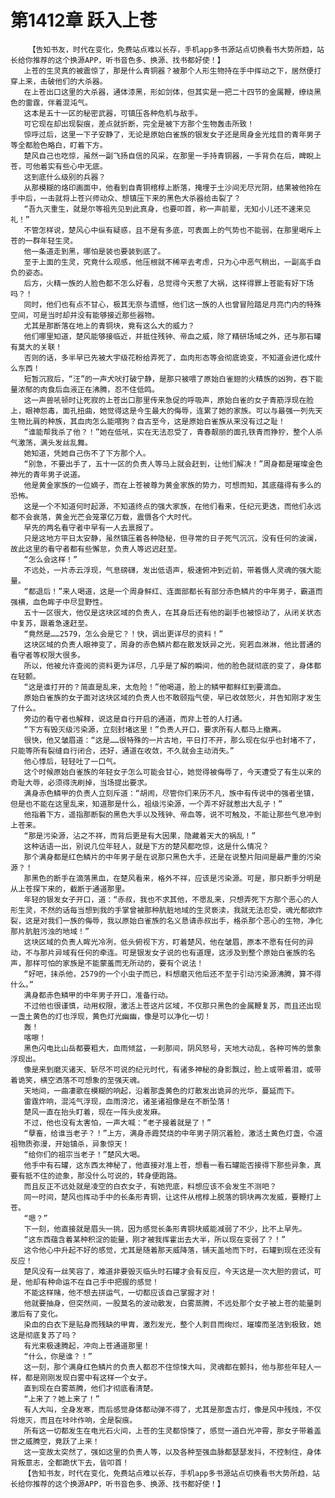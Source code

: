 # 第1412章 跃入上苍
        【告知书友，时代在变化，免费站点难以长存，手机app多书源站点切换看书大势所趋，站长给你推荐的这个换源APP，听书音色多、换源、找书都好使！】
       上苍的生灵真的被震惊了，那是什么青铜器？被那个人形生物持在手中挥动之下，居然便打穿上来，击破他们的大杀器。
       在上苍出口这里的大杀器，通体漆黑，形如剑体，但其实是一把二十四节的金属鞭，缭绕黑色的雷霆，伴着混沌气。
       这本是五十一区的秘密武器，可镇压各种危机与敌手。
       可它现在却出现裂痕，差点就折断，完全是被下方那个生物轰击所致！
       惊呼过后，这里一下子安静了，无论是原始白雀族的银发女子还是周身金光炫目的青年男子等全都脸色略白，盯着下方。
       楚风自己也吃惊，虽然一副飞扬自信的风采，在那里一手持青铜器，一手背负在后，睥睨上苍，可他着实有些心中无底。
       这到底什么级别的兵器？
       从那模糊的烙印画面中，他看到自青铜棺椁上断落，掩埋于土沙间无尽光阴，结果被他拎在手中后，一击就将上苍兴师动众、想镇压下来的黑色大杀器给击裂了？
       “吾九灭重生，就是尔等祖先见到此真身，也要叩首，称一声前辈，无知小儿还不速来见礼！”
       不管怎样说，楚风心中纵有疑惑，且不是有多底，可表面上的气势也不能弱，在那里喝斥上苍的一群年轻生灵。
       他一条道走到黑，哪怕是装也要装到底了。
       至于上面的生灵，究竟什么观感，他压根就不稀罕去考虑，只为心中恶气稍出，一副高手自负的姿态。
       后方，火精一族的人脸色都不怎么好看，总觉得今天惹了大祸，这样得罪上苍能有好下场吗？！
       同时，他们也有点不甘心，极其无奈与遗憾，他们这一族的人也曾冒险踏足月亮门内的特殊空间，可是当时却并没有能够接近那些器物。
       尤其是那断落在地上的青铜块，竟有这么大的威力？
       他们哪里知道，楚风能够接临近，并抵住残钟、帝血之威，除了精研场域之外，还与那石罐有莫大的关联！
       否则的话，多半早已先被大宇级花粉给弄死了，血肉形态等会彻底诡变，不知道会进化成什么东西！
       短暂沉寂后，“汪”的一声犬吠打破宁静，是那只被喂了原始白雀翅的火精族的凶狗，吞下能量浓郁的肉食后血液正在沸腾，忍不住低鸣。
       这一声兽吼顿时让死寂的上苍出口那里传来急促的呼吸声，原始白雀的女子青筋浮现在脸上，眼神怨毒，面孔扭曲，她觉得这是今生最大的侮辱，连累了她的家族。可以与最强一列先天生物比肩的种族，其血肉怎么能喂狗？自古至今，这是原始白雀族从来没有过之耻！
       “谁能帮我杀了他？！”她在低吼，实在无法忍受了，青春靓丽的面孔铁青而狰狞，整个人杀气激荡，满头发丝乱舞。
       她知道，凭她自己伤不了下方那个人。
       “别急，不要出手了，五十一区的负责人等马上就会赶到，让他们解决！”周身都是璀璨金色神光的青年男子说道。
       他是黄金家族的一位嫡子，而在上苍被尊为黄金家族的势力，可想而知，其底蕴得有多么的恐怖。
       这是一个不知道何时起源，不知道终点的强大家族，在他们看来，任纪元更迭，而他们永远都不会衰落，黄金光芒会笼罩亿万载，震慑各个大时代。
       早先的两名看守者中早有一人去禀报了。
       只是这地方平日太安静，虽然镇压着各种隐秘，但寻常的日子死气沉沉，没有任何的波澜，故此这里的看守者都有些懈怠，负责人等迟迟赶至。
       “怎么会这样！”
       不远处，一片赤云浮现，气息磅礴，发出低语声，极速俯冲到近前，带着慑人灵魂的强大能量。
       “都退后！”来人喝道，这是一个周身鲜红、连面部都长有部分赤色鳞片的中年男子，霸道而强横，血色眸子中尽显野性。
       五十一区很大，他仅是这块区域的负责人，在其身后还有他的副手也被惊动了，从闭关状态中复苏，跟着急速赶至。
       “竟然是……2579，怎么会是它？！快，调出更详尽的资料！”
       这块区域的负责人眼神变了，周身的赤色鳞片都在散发妖异之光，宛若血淋淋，他比普通的看守者等权限大很多。
       所以，他被允许查阅的资料更为详尽，几乎是了解的瞬间，他的脸色就彻底的变了，身体都在轻颤。
       “这是谁打开的？简直是乱来，太危险！”他喝道，脸上的鳞甲都鲜红到要滴血。
       原始白雀族的女子面对这块区域的负责人也不敢颐指气使，早已收敛怒火，并告知刚才发生了什么。
       旁边的看守者也解释，说这是自行开启的通道，而非上苍的人打通。
       “下方有毁灭级污染源，立刻封堵这里！”负责人开口，要求所有人都马上撤离。
       很快，他又皱眉道：“这是……很特殊的一片古地，平日打不开，那么现在似乎也封堵不了，只能等所有裂缝自行闭合，还好，通道在收敛，不久就会主动消失。”
       他心悸后，轻轻吐了一口气。
       这个时候原始白雀族的年轻女子怎么可能会甘心，她觉得被侮辱了，今天遭受了有生以来的奇耻大辱，必须得洗刷掉，当场提出要求。
       满身赤色鳞甲的负责人立刻斥道：“胡闹，尽管你们来历不凡，族中有传说中的强者坐镇，但是也不能在这里乱来，知道那是什么，祖级污染源，一个弄不好就惹出大乱子！”
       他指着下方，遥指那断裂的黑色大手以及残钟、帝血等，说不可触及，不能让那些气息冲到上苍来。
       “那是污染源，沾之不祥，而背后更是有大因果，隐藏着天大的祸乱！”
       这种话语一出，别说几位年轻人，就是下方的楚风都吃惊，这是什么情况？
       那个满身都是红色鳞片的中年男子是在说那只黑色大手，还是在说整片阳间是最严重的污染源？！
       那黑色的断手在滴落黑血，在楚风看来，格外不祥，应该是污染源。可是，那只断手分明是从上苍探下来的，截断于通道那里。
       年轻的银发女子开口，道：“赤叔，我也不求其他，不愿乱来，只想弄死下方那个恶心的人形生灵，不然的话每当想到我的手掌曾被那种肮脏地域的生灵亵渎，我就无法忍受，魂光都欲炸裂，这是对我们一族的侮辱，我以原始白雀族的名义恳请赤叔出手，格杀那个恶心的生物，净化那片肮脏污浊的地域！”
       这块区域的负责人眸光冷冽，低头俯视下方，盯着楚风，他在皱眉，原本不愿有任何的异动，不与那片异域有任何的牵连。可是银发女子说的也有道理，这涉及到整个原始白雀族的名声，那样可怕的家族是不能蒙羞而无所动的，要有个说法！
       “好吧，抹杀他，2579的一个小虫子而已，料想磨灭他后还不至于引动污染源沸腾，算不得什么。”
       满身都赤色鳞甲的中年男子开口，准备行动。
       不过他也很谨慎，动用权限，激活上苍这片区域，不仅那只黑色的金属鞭复苏，而且还出现一盏土黄色的灯也浮现，黄色灯光幽幽，像是可以净化一切！
       轰！
       喀嚓！
       黑色闪电比山岳都要粗大，血雨倾盆，一刹那间，阴风怒号，天地大动乱，各种可怖的景象浮现出。
       像是来到磨灭诸天、斩尽不可说的纪元时代，有诸多神秘的身影飘过，脸上或带着泪，或带着诡笑，横空洒落不可想象的至强天魂。
       天地间，一曲凄歌在模糊的响起，沿着那盏黄色的灯散发出诡异的光华，蔓延而下。
       雷霆炸响，混沌气浮现，血雨滂沱，诸圣诸祖像是在不断坠落！
       楚风一直在抬头盯着，现在一阵头皮发麻。
       不过，他也没有太害怕，一声大喊：“老子接着就是了！”
       “孽畜，给谁当老子？！”上方，满身赤霞焚烧的中年男子阴沉着脸，激活土黄色灯盏，令道祖物质弥漫，开始镇杀，异象惊天！
       “给你们的祖宗当老子！”楚风大喝。
       他手中有石罐，这东西太神秘了，他直接对准上苍，想看一看石罐能否接得下那些异象，真要有抵不住的迹象，那没什么可说的，转身便跑路。
       而且反正不远处就是凌空的白衣女子，有她兜底，料想应该不会发生不测吧？
       同一时间，楚风也挥动手中的长条形青铜，让这件从棺椁上脱落的铜块再次发威，要鞭打上苍。
       “嗯？”
       下一刻，他直接就是眉头一挑，因为感觉长条形青铜块威能减弱了不少，比不上早先。
       “这东西蕴含着某种积淀的能量，刚才被我挥霍出去大半，所以现在变弱了？！”
       这令他心中升起不好的感觉，尤其是随着那天威降落，铺天盖地而下时，石罐到现在还没有反应！
       楚风没有一丝笑容了，难道非要毁灭临头时石罐才会有反应，今天这是一次大胆的尝试，可是，他却有种命运不在自己手中把握的感觉！
       不能这样赌，他不想去拼运气，一切都应该自己掌握才对！
       他就要抽身，但突然间，一股莫名的波动散发，白雾蒸腾，不远处那个女子被上苍的能量刺激后有了变化。
       染血的白衣下是贴身而残缺的甲胄，激烈发光，整个人刺目而绚烂，璀璨而圣洁到极致，她这是彻底复苏了吗？
       有光束极速腾起，冲向上苍通道那里！
       “什么，你是谁？！”
       这一刻，那个满身红色鳞片的负责人都忍不住惊悚大叫，灵魂都在颤抖，他与那些年轻人一样，都是刚刚发现白雾中有这样一个女子。
       直到现在白雾蒸腾，他们才彻底看清楚。
       “上来了？她上来了！”
       有人大叫，全身发寒，而后感觉身体都动弹不得了，尤其是那盏古灯，像是风中残烛，不仅将熄灭，而且在咔咔作响，全是裂痕。
       所有这一切都发生在电光石火间，上苍的生灵都惊悚了，感觉一道白光冲霄，那女子带着盖世之威腾空，竟跃了上来！
       这一变故太突然了，强如这里的负责人等，以及各种至强血脉都瑟瑟发抖，不控制住，身体背叛意志，全都跪伏下去，皆叩首！
       【告知书友，时代在变化，免费站点难以长存，手机app多书源站点切换看书大势所趋，站长给你推荐的这个换源APP，听书音色多、换源、找书都好使！】